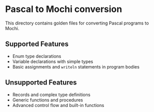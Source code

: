 # Pascal to Mochi conversion

This directory contains golden files for converting Pascal programs to Mochi.

## Supported Features
- Enum type declarations
- Variable declarations with simple types
- Basic assignments and `writeln` statements in program bodies

## Unsupported Features
- Records and complex type definitions
- Generic functions and procedures
- Advanced control flow and built-in functions
